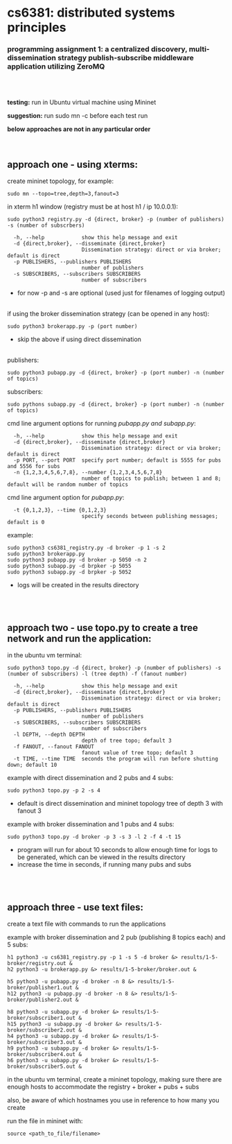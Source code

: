 # cs6381: distributed systems principles

### programming assignment 1: a centralized discovery, multi-dissemination strategy publish-subscribe middleware application utilizing ZeroMQ
<br/>

<br/>


**testing:** run in Ubuntu virtual machine using Mininet

**suggestion:** run sudo mn -c before each test run

**below approaches are not in any particular order**

<br/>

## approach one - using xterms:

create mininet topology, for example:
~~~
sudo mn --topo=tree,depth=3,fanout=3
~~~
in xterm h1 window (registry must be at host h1 / ip 10.0.0.1):
~~~
sudo python3 registry.py -d {direct, broker} -p (number of publishers) -s (number of subscrbers) 
~~~
~~~
  -h, --help            show this help message and exit
  -d {direct,broker}, --disseminate {direct,broker}
                        Dissemination strategy: direct or via broker; default is direct
  -p PUBLISHERS, --publishers PUBLISHERS
                        number of publishers
  -s SUBSCRIBERS, --subscribers SUBSCRIBERS
                        number of subscribers

~~~
- for now -p and -s are optional (used just for filenames of logging output)
<br/><br/>

if using the broker dissemination strategy (can be opened in any host):
~~~
sudo python3 brokerapp.py -p (port number)
~~~
- skip the above if using direct dissemination
<br/><br/>

publishers:
~~~
sudo python3 pubapp.py -d {direct, broker} -p (port number) -n (number of topics)
~~~

subscribers:
~~~
sudo pythons subapp.py -d {direct, broker} -p (port number) -n (number of topics)
~~~
cmd line argument options for running _pubapp.py and subapp.py_:
~~~
  -h, --help            show this help message and exit
  -d {direct,broker}, --disseminate {direct,broker}
                        Dissemination strategy: direct or via broker; default is direct
  -p PORT, --port PORT  specify port number; default is 5555 for pubs and 5556 for subs
  -n {1,2,3,4,5,6,7,8}, --number {1,2,3,4,5,6,7,8}
                        number of topics to publish; between 1 and 8; default will be random number of topics
~~~
cmd line argument option for _pubapp.py_:
~~~
  -t {0,1,2,3}, --time {0,1,2,3}
                        specify seconds between publishing messages; default is 0
~~~

example:
~~~
sudo python3 cs6381_registry.py -d broker -p 1 -s 2
sudo python3 brokerapp.py
sudo python3 pubapp.py -d broker -p 5050 -n 2
sudo python3 subapp.py -d brpker -p 5055
sudo python3 subapp.py -d brpker -p 5052
~~~
- logs will be created in the results directory
<br/>

<br/>

## approach two - use topo.py to create a tree network and run the application:


in the ubuntu vm terminal:
~~~
sudo python3 topo.py -d {direct, broker} -p (number of publishers) -s (number of subscribers) -l (tree depth) -f (fanout number)
~~~
~~~
  -h, --help            show this help message and exit
  -d {direct,broker}, --disseminate {direct,broker}
                        Dissemination strategy: direct or via broker; default is direct
  -p PUBLISHERS, --publishers PUBLISHERS
                        number of publishers
  -s SUBSCRIBERS, --subscribers SUBSCRIBERS
                        number of subscribers
  -l DEPTH, --depth DEPTH
                        depth of tree topo; default 3
  -f FANOUT, --fanout FANOUT
                        fanout value of tree topo; default 3
  -t TIME, --time TIME  seconds the program will run before shutting down; default 10

~~~
example with direct dissemination and 2 pubs and 4 subs:
~~~
sudo python3 topo.py -p 2 -s 4
~~~
- default is direct dissemination and mininet topology tree of depth 3 with fanout 3

example with broker dissemination and 1 pubs and 4 subs:
~~~
sudo python3 topo.py -d broker -p 3 -s 3 -l 2 -f 4 -t 15
~~~
- program will run for about 10 seconds to allow enough time for logs to be generated, which can be viewed in the results directory
- increase the time in seconds, if running many pubs and subs 
<br/>

<br/>

## approach three - use text files:


create a text file with commands to run the applications

example with broker dissemination and 2 pub (publishing 8 topics each) and 5 subs:
~~~
h1 python3 -u cs6381_registry.py -p 1 -s 5 -d broker &> results/1-5-broker/registry.out &
h2 python3 -u brokerapp.py &> results/1-5-broker/broker.out &

h5 python3 -u pubapp.py -d broker -n 8 &> results/1-5-broker/publisher1.out &
h12 python3 -u pubapp.py -d broker -n 8 &> results/1-5-broker/publisher2.out &

h8 python3 -u subapp.py -d broker &> results/1-5-broker/subscriber1.out &
h15 python3 -u subapp.py -d broker &> results/1-5-broker/subscriber2.out &
h4 python3 -u subapp.py -d broker &> results/1-5-broker/subscriber3.out &
h9 python3 -u subapp.py -d broker &> results/1-5-broker/subscriber4.out &
h6 python3 -u subapp.py -d broker &> results/1-5-broker/subscriber5.out &
~~~

in the ubuntu vm terminal, create a mininet topology, making sure there are enough hosts to accommodate the registry + broker + pubs + subs

also, be aware of which hostnames you use in reference to how many you create 

run the file in mininet with:
~~~
source <path_to_file/filename>
~~~
